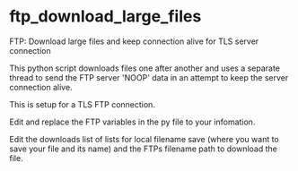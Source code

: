 # ftp_download_large_files
FTP: Download large files and keep connection alive for TLS server connection

This python script downloads files one after another and uses a separate thread to send the FTP server 'NOOP' data in an attempt to keep the server connection alive. 

This is setup for a TLS FTP connection.

Edit and replace the FTP variables in the py file to your infomation.

Edit the downloads list of lists for local filename save (where you want to save your file and its name) and the FTPs filename path to download the file.
